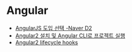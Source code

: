 # Angular

- [AngularJS 도입 선택 -Naver D2](http://d2.naver.com/helloworld/1172239)
- [Angular2 설치 및 Angular CLI로 프로젝트 실행](https://www.a-mean-blog.com/ko/blog/Angular-2/_/Angular-2-%EC%84%A4%EC%B9%98-%EB%B0%8F-Angular-CLI%EB%A1%9C-%ED%94%84%EB%A1%9C%EC%A0%9D%ED%8A%B8-%EC%8B%A4%ED%96%89-%EB%B0%A9%EB%B2%95)
- [Angular2 lifecycle hooks](https://mayajuni.github.io/2016/10/21/angular2-lifecycle-hooks/)

